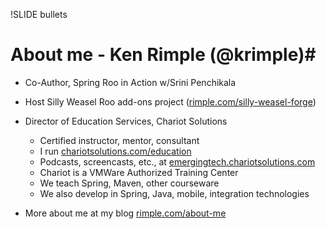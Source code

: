 !SLIDE bullets

# About me - Ken Rimple (@krimple)#

* Co-Author, Spring Roo in Action w/Srini Penchikala
* Host Silly Weasel Roo add-ons project (<a href="http://rimple.com/silly-weasel-forge">rimple.com/silly-weasel-forge</a>)
* Director of Education Services, Chariot Solutions
  * Certified instructor, mentor, consultant
  * I run <a href="http://chariotsolutions.com/education">chariotsolutions.com/education</a>
  * Podcasts, screencasts, etc., at <a href="http://emergingtech.chariotsolutions.com">emergingtech.chariotsolutions.com</a>
  * Chariot is a VMWare Authorized Training Center
  * We teach Spring, Maven, other courseware
  * We also develop in Spring, Java, mobile, integration technologies

* More about me at my blog <a href="http://www.rimple.com/about-me">rimple.com/about-me</a>
